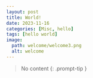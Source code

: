 ```yaml
---
layout: post
title: World!
date: 2023-11-16
categories: [Misc, hello]
tags: [hello world]
image:
  path: welcome/welcome3.png
  alt: welcome
---
```


> No content
{: .prompt-tip }
